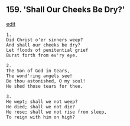 
## 159.  'Shall Our Cheeks Be Dry?'
[edit](https://docs.google.com/document/d/1Fej4e01vx8HPMCKvLs5EEPdQZzE5qMiC/edit?mode=html)



    1.
    Did Christ o'er sinners weep?
    And shall our cheeks be dry?
    Let floods of penitential grief
    Burst forth from ev'ry eye.

    2.
    The Son of God in tears,
    The wond'ring angels see!
    Be thou astonished, O my soul!
    He shed those tears for thee.

    3.
    He wept; shall we not weep?
    He died; shall we not die?
    He rose; shall we not rise from sleep,
    To reign with him on high?
